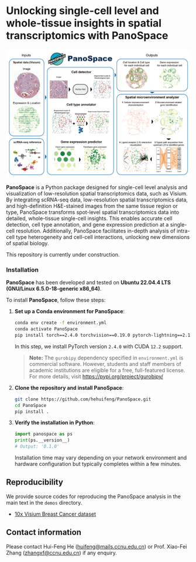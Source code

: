 # Unlocking single-cell level and whole-tissue insights in spatial transcriptomics with PanoSpace

![PanoSpace_overview](figures/fig1.png)

**PanoSpace** is a Python package designed for single-cell level analysis and visualization of low-resolution spatial transcriptomics data, such as Visium. By integrating scRNA-seq data, low-resolution spatial transcriptomics data, and high-definition H&E-stained images from the same tissue region or type, PanoSpace transforms spot-level spatial transcriptomics data into detailed, whole-tissue single-cell insights. This enables accurate cell detection, cell type annotation, and gene expression prediction at a single-cell resolution. Additionally, PanoSpace facilitates in-depth analysis of intra-cell type heterogeneity and cell-cell interactions, unlocking new dimensions of spatial biology.

This repository is currently under construction.

### Installation

**PanoSpace** has been developed and tested on **Ubuntu 22.04.4 LTS (GNU/Linux 6.5.0-18-generic x86_64)**.

To install **PanoSpace**, follow these steps:

1. **Set up a Conda environment for PanoSpace**:

    ```bash
    conda env create -f environment.yml
    conda activate PanoSpace
    pip install torch==2.4.0 torchvision==0.19.0 pytorch-lightning==2.1.2
    ```

    In this step, we install PyTorch version `2.4.0` with CUDA `12.2` support.

    > **Note:** The `gurobipy` dependency specified in `environment.yml` is commercial software. However, students and staff members of academic institutions are eligible for a free, full-featured license. For more details, visit https://pypi.org/project/gurobipy/

2. **Clone the repository and install PanoSpace**:

    ```bash
    git clone https://github.com/hehuifeng/PanoSpace.git
    cd PanoSpace
    pip install .
    ```

3. **Verify the installation in Python**:

    ```python
    import panospace as ps
    print(ps.__version__)
    # Output: '0.1.0'
    ```

    Installation time may vary depending on your network environment and hardware configuration but typically completes within a few minutes.

## Reproducibility
We provide source codes for reproducing the PanoSpace analysis in the main text in the `demos` directory.

- [10x Visium Breast Cancer dataset](demo/Visium_Breast_Reproducibility.ipynb)
 
## Contact information
Please contact Hui-Feng He (<huifeng@mails.ccnu.edu.cn>) or Prof. Xiao-Fei Zhang (<zhangxf@ccnu.edu.cn>) if any enquiry.
